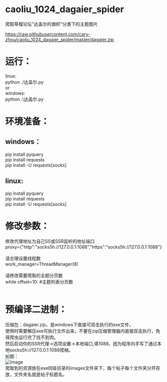 # caoliu_1024_dagaier_spider
爬取草榴论坛"达盖尔的旗帜"分类下的主题图片<br>

https://raw.githubusercontent.com/cary-zhou/caoliu_1024_dagaier_spider/master/dagaier.zip

运行：
=========
linux:<br>
python ./达盖尔.py<br>
or<br>
windows:<br>
python .\达盖尔.py<br>


环境准备：
=========
windows：<br>
---------
pip install pyquery<br>
pip install requests<br>
pip install -U requests[socks]<br>

linux:<br>
---------
pip install pyquery<br>
pip install requests<br>
pip install -U requests[socks]<br>


修改参数：<br>
=========
修改代理地址为自己SS或SSR监听的地址端口<br>
proxy={"http":"socks5h://127.0.0.1:1088","https":"socks5h://127.0.0.1:1088"}<br>
<br>
请合理设置线程数<br>
work_manager=ThreadManager(8)<br>
<br>
请修改需要爬取的主题分页数<br>
while offset<10: #主题列表分页数<br>
<br>

预编译二进制：
=========
压缩包：dagaier.zip，是windows下直接可双击执行的exe文件，<br>
使用时需要解压exe可执行文件出来，不要在zip压缩管理器内直接双击执行，免得爬虫运行完了找不到肉。<br>
然后启动你的SSR代理->选项设置->本地端口,填1088，因为程序内手写了通过本地socks5h://127.0.0.1:1088爬梯。<br>
如图：<br>
![image](https://github.com/cary-zhou/caoliu_1024_dagaier_spider/raw/master/snapshot/snap1.png)
<br>爬取到的资源放在exe同级目录的images文件夹下，每个帖子每个文件夹分开存放，文件夹名就是帖子标题名。<br>
